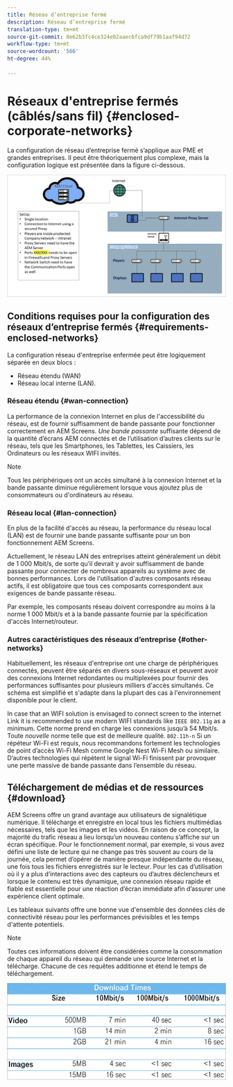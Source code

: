 ```yaml
---
title: Réseau d’entreprise fermé
description: Réseau d’entreprise fermé
translation-type: tm+mt
source-git-commit: 8e62b3fc4ce324e02aaec6fca9df79b1aaf94d72
workflow-type: tm+mt
source-wordcount: '566'
ht-degree: 44%

---
```



# Réseaux d&#39;entreprise fermés (câblés/sans fil) {#enclosed-corporate-networks}

La configuration de réseau d’entreprise fermé s’applique aux PME et grandes entreprises. Il peut être théoriquement plus complexe, mais la configuration logique est présentée dans la figure ci-dessous.

![](/help/using/assets/enclosed-network-1.png)

## Conditions requises pour la configuration des réseaux d’entreprise fermés {#requirements-enclosed-networks}

La configuration réseau d&#39;entreprise enfermée peut être logiquement séparée en deux blocs :

* Réseau étendu (WAN)
* Réseau local interne (LAN).

### Réseau étendu {#wan-connection}

La performance de la connexion Internet en plus de l&#39;accessibilité du réseau, est de fournir suffisamment de bande passante pour fonctionner correctement en AEM Screens.
*Une bande passante* suffisante dépend de la quantité d’écrans AEM connectés et de l’utilisation d’autres clients sur le réseau, tels que les Smartphones, les Tablettes, les Caissiers, les Ordinateurs ou les réseaux WIFI invités.

>[!NOTE]
>Tous les périphériques ont un accès simultané à la connexion Internet et la bande passante diminue régulièrement lorsque vous ajoutez plus de consommateurs ou d&#39;ordinateurs au réseau.

### Réseau local {#lan-connection}

En plus de la facilité d&#39;accès au réseau, la performance du réseau local (LAN) est de fournir une bande passante suffisante pour un bon fonctionnement AEM Screens.

Actuellement, le réseau LAN des entreprises atteint généralement un débit de 1 000 Mbit/s, de sorte qu’il devrait y avoir suffisamment de bande passante pour connecter de nombreux appareils au système avec de bonnes performances. Lors de l&#39;utilisation d&#39;autres composants réseau actifs, il est obligatoire que tous ces composants correspondent aux exigences de bande passante réseau.

Par exemple, les composants réseau doivent correspondre au moins à la norme 1 000 Mbit/s et à la bande passante fournie par la spécification d&#39;accès Internet/routeur.

### Autres caractéristiques des réseaux d’entreprise {#other-networks}

Habituellement, les réseaux d&#39;entreprise ont une charge de périphériques connectés, peuvent être séparés en divers sous-réseaux et peuvent avoir des connexions Internet redondantes ou multiplexées pour fournir des performances suffisantes pour plusieurs milliers d&#39;accès simultanés.
Ce schéma est simplifié et s&#39;adapte dans la plupart des cas à l&#39;environnement disponible pour le client.

In case that an WIFI solution is envisaged to connect screen to the internet Link it is recommended to use modern WIFI standards like `IEEE 802.11g` as a minimum. Cette norme prend en charge les connexions jusqu’à 54 Mbit/s. Toute *nouvelle* norme telle que est de meilleure qualité. `802.11h-n` Si un répéteur Wi-Fi est requis, nous recommandons fortement les technologies de point d’accès Wi-Fi Mesh comme Google Nest Wi-Fi Mesh ou similaire.
D’autres technologies qui répètent le signal Wi-Fi finissent par provoquer une perte massive de bande passante dans l’ensemble du réseau.

## Téléchargement de médias et de ressources {#download}

AEM Screens offre un grand avantage aux utilisateurs de signalétique numérique. Il télécharge et enregistre en local tous les fichiers multimédias nécessaires, tels que les images et les vidéos. En raison de ce concept, la majorité du trafic réseau a lieu lorsqu’un nouveau contenu s’affiche sur un écran spécifique.
Pour le fonctionnement normal, par exemple, si vous avez défini une liste de lecture qui ne change pas très souvent au cours de la journée, cela permet d’opérer de manière presque indépendante du réseau, une fois tous les fichiers enregistrés sur le lecteur. Pour les cas d’utilisation où il y a plus d’interactions avec des capteurs ou d’autres déclencheurs et lorsque le contenu est très dynamique, une connexion réseau rapide et fiable est essentielle pour une réaction d’écran immédiate afin d’assurer une expérience client optimale.

Les tableaux suivants offre une bonne vue d&#39;ensemble des données clés de connectivité réseau pour les performances prévisibles et les temps d&#39;attente potentiels.

>[!NOTE]
>Toutes ces informations doivent être considérées comme la consommation de chaque appareil du réseau qui demande une source Internet et la télécharge. Chacune de ces requêtes additionne et étend le temps de téléchargement.

![](/help/using/assets/enclosed-network-download.png)